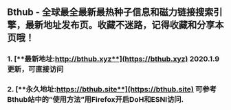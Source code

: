## **Bthub - 全球最全最新最热种子信息和磁力链接搜索引擎，最新地址发布页。收藏不迷路，记得收藏和分享本页哦！**
### 1. [**最新地址:http://bthub.xyz**](https://bthub.xyz) **2020.1.9更新，可直接访问**

### 2. [**永久地址:https://bthub.site**](https://bthub.site) **可参考Bthub站中的“使用方法”用Firefox开启DoH和ESNI访问.**
      


